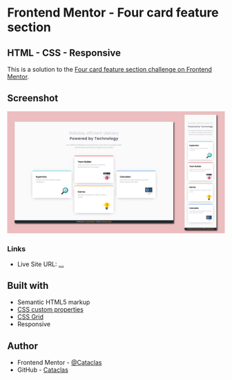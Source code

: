 # Frontend Mentor - Four card feature section
## HTML - CSS - Responsive

This is a solution to the [Four card feature section challenge on Frontend Mentor](https://www.frontendmentor.io/challenges/four-card-feature-section-weK1eFYK).


## Screenshot

<img src="screenshot/screen.png">


### Links

- Live Site URL: [...](...)


## Built with

- Semantic HTML5 markup
- [CSS custom properties](https://devdocs.io/css/)
- [CSS Grid](https://devdocs.io/css/grid)
- Responsive


## Author

- Frontend Mentor - [@Cataclas](https://www.frontendmentor.io/profile/Cataclas)
- GitHub - [Cataclas](https://github.com/Cataclas)
